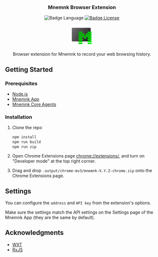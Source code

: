 <div align="center">
  <h3 align="center">Mnemnk Browser Extension</h3>

![Badge Language] 
[![Badge License]][License]

  <a href="https://github.com/mnemnk/mnemnk-browser-extension">
    <img src="https://github.com/mnemnk/mnemnk-browser-extension/blob/main/docs/assets/Logo.png?raw=true" alt="Logo" width="71" height="71">
  </a>

  <p align="center">
    Browser extension for Mnemnk to record your web browsing history.
  </p>
</div>

## Getting Started

### Prerequisites

* [Node.js](https://nodejs.org/)
* [Mnemnk App](https://github.com/mnemnk/mnemnk-app)
* [Mnemnk Core Agents](https://github.com/mnemnk/mnemnk-core-agents)

### Installation


1. Clone the repo

   ```shell
   npm install
   npm run build
   npm run zip
   ```

2. Open Chrome Extensions page [chrome://extensions/](chrome://extensions/), and turn on "Developer mode" at the top right corner.

3. Drag and drop `.output/chrome-mv3/mnemnk-X.Y.Z-chrome.zip` onto the Chrome Extensions page.


## Settings

You can configure the `address` and `API key` from the extension's options.

Make sure the settings match the API settings on the Settings page of the Mnemnk App (they are the same by default).

## Acknowledgments

* [WXT](https://wxt.dev/)
* [RxJS](https://rxjs.dev/)

<!----------------------------------------------------------------------------->

[License]: LICENSE

<!----------------------------------{ Badges }--------------------------------->

[Badge Language]: https://img.shields.io/github/languages/top/mnemnk/mnemnk-browser-extension
[Badge License]: https://img.shields.io/github/license/mnemnk/mnemnk-browser-extension
